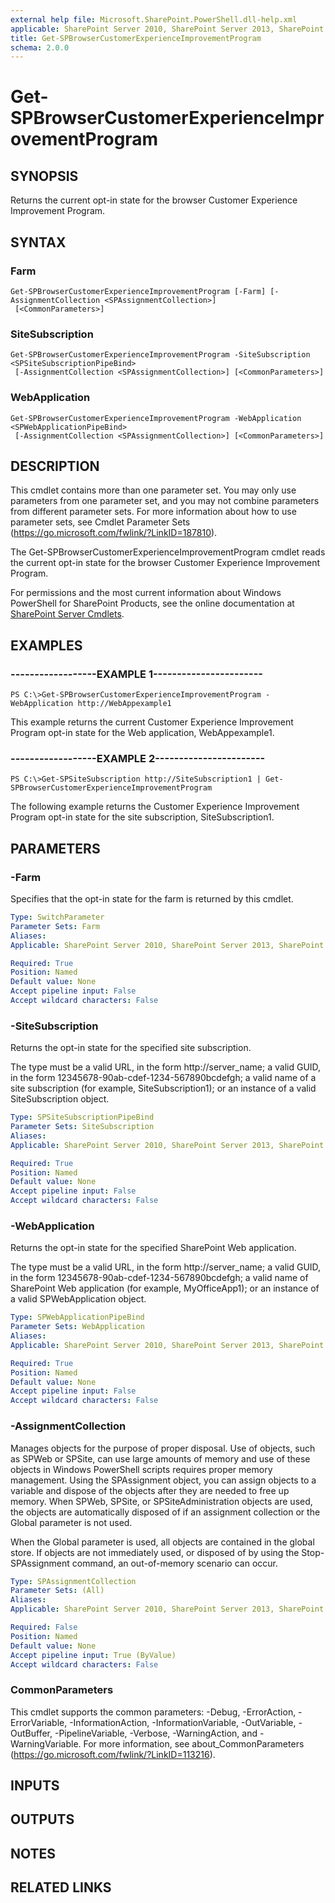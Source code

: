 ```yaml
---
external help file: Microsoft.SharePoint.PowerShell.dll-help.xml
applicable: SharePoint Server 2010, SharePoint Server 2013, SharePoint Server 2016, SharePoint Server 2019
title: Get-SPBrowserCustomerExperienceImprovementProgram
schema: 2.0.0
---
```


# Get-SPBrowserCustomerExperienceImprovementProgram

## SYNOPSIS

Returns the current opt-in state for the browser Customer Experience Improvement Program.



## SYNTAX

### Farm
```
Get-SPBrowserCustomerExperienceImprovementProgram [-Farm] [-AssignmentCollection <SPAssignmentCollection>]
 [<CommonParameters>]
```

### SiteSubscription
```
Get-SPBrowserCustomerExperienceImprovementProgram -SiteSubscription <SPSiteSubscriptionPipeBind>
 [-AssignmentCollection <SPAssignmentCollection>] [<CommonParameters>]
```

### WebApplication
```
Get-SPBrowserCustomerExperienceImprovementProgram -WebApplication <SPWebApplicationPipeBind>
 [-AssignmentCollection <SPAssignmentCollection>] [<CommonParameters>]
```

## DESCRIPTION
This cmdlet contains more than one parameter set.
You may only use parameters from one parameter set, and you may not combine parameters from different parameter sets.
For more information about how to use parameter sets, see Cmdlet Parameter Sets (https://go.microsoft.com/fwlink/?LinkID=187810).

The Get-SPBrowserCustomerExperienceImprovementProgram cmdlet reads the current opt-in state for the browser Customer Experience Improvement Program.

For permissions and the most current information about Windows PowerShell for SharePoint Products, see the online documentation at [SharePoint Server Cmdlets](https://docs.microsoft.com/powershell/sharepoint/sharepoint-server/sharepoint-server-cmdlets).

## EXAMPLES

### ------------------EXAMPLE 1----------------------- 
```
PS C:\>Get-SPBrowserCustomerExperienceImprovementProgram -WebApplication http://WebAppexample1
```

This example returns the current Customer Experience Improvement Program opt-in state for the Web application, WebAppexample1.

### ------------------EXAMPLE 2----------------------- 
```
PS C:\>Get-SPSiteSubscription http://SiteSubscription1 | Get-SPBrowserCustomerExperienceImprovementProgram
```

The following example returns the Customer Experience Improvement Program opt-in state for the site subscription, SiteSubscription1.

## PARAMETERS

### -Farm
Specifies that the opt-in state for the farm is returned by this cmdlet.

```yaml
Type: SwitchParameter
Parameter Sets: Farm
Aliases: 
Applicable: SharePoint Server 2010, SharePoint Server 2013, SharePoint Server 2016, SharePoint Server 2019

Required: True
Position: Named
Default value: None
Accept pipeline input: False
Accept wildcard characters: False
```

### -SiteSubscription
Returns the opt-in state for the specified site subscription.

The type must be a valid URL, in the form http://server_name; a valid GUID, in the form 12345678-90ab-cdef-1234-567890bcdefgh; a valid name of a site subscription (for example, SiteSubscription1); or an instance of a valid SiteSubscription object.

```yaml
Type: SPSiteSubscriptionPipeBind
Parameter Sets: SiteSubscription
Aliases: 
Applicable: SharePoint Server 2010, SharePoint Server 2013, SharePoint Server 2016, SharePoint Server 2019

Required: True
Position: Named
Default value: None
Accept pipeline input: False
Accept wildcard characters: False
```

### -WebApplication
Returns the opt-in state for the specified SharePoint Web application.

The type must be a valid URL, in the form http://server_name; a valid GUID, in the form 12345678-90ab-cdef-1234-567890bcdefgh; a valid name of SharePoint Web application (for example, MyOfficeApp1); or an instance of a valid SPWebApplication object.

```yaml
Type: SPWebApplicationPipeBind
Parameter Sets: WebApplication
Aliases: 
Applicable: SharePoint Server 2010, SharePoint Server 2013, SharePoint Server 2016, SharePoint Server 2019

Required: True
Position: Named
Default value: None
Accept pipeline input: False
Accept wildcard characters: False
```

### -AssignmentCollection
Manages objects for the purpose of proper disposal. Use of objects, such as SPWeb or SPSite, can use large amounts of memory and use of these objects in Windows PowerShell scripts requires proper memory management. Using the SPAssignment object, you can assign objects to a variable and dispose of the objects after they are needed to free up memory. When SPWeb, SPSite, or SPSiteAdministration objects are used, the objects are automatically disposed of if an assignment collection or the Global parameter is not used.

When the Global parameter is used, all objects are contained in the global store. If objects are not immediately used, or disposed of by using the Stop-SPAssignment command, an out-of-memory scenario can occur.

```yaml
Type: SPAssignmentCollection
Parameter Sets: (All)
Aliases: 
Applicable: SharePoint Server 2010, SharePoint Server 2013, SharePoint Server 2016, SharePoint Server 2019

Required: False
Position: Named
Default value: None
Accept pipeline input: True (ByValue)
Accept wildcard characters: False
```

### CommonParameters
This cmdlet supports the common parameters: -Debug, -ErrorAction, -ErrorVariable, -InformationAction, -InformationVariable, -OutVariable, -OutBuffer, -PipelineVariable, -Verbose, -WarningAction, and -WarningVariable. For more information, see about_CommonParameters (https://go.microsoft.com/fwlink/?LinkID=113216).

## INPUTS

## OUTPUTS

## NOTES

## RELATED LINKS

